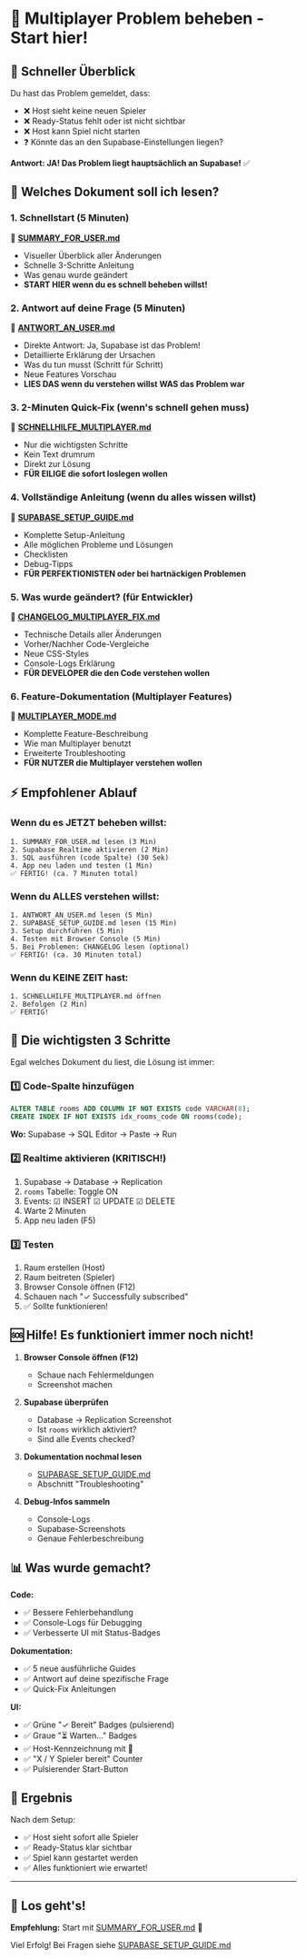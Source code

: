 # 🚀 Multiplayer Problem beheben - Start hier!

## 📌 Schneller Überblick

Du hast das Problem gemeldet, dass:
- ❌ Host sieht keine neuen Spieler
- ❌ Ready-Status fehlt oder ist nicht sichtbar
- ❌ Host kann Spiel nicht starten
- ❓ Könnte das an den Supabase-Einstellungen liegen?

**Antwort: JA! Das Problem liegt hauptsächlich an Supabase!** ✅

## 🎯 Welches Dokument soll ich lesen?

### 1. Schnellstart (5 Minuten)
📄 **[SUMMARY_FOR_USER.md](SUMMARY_FOR_USER.md)**
- Visueller Überblick aller Änderungen
- Schnelle 3-Schritte Anleitung
- Was genau wurde geändert
- **START HIER wenn du es schnell beheben willst!**

### 2. Antwort auf deine Frage (5 Minuten)
📄 **[ANTWORT_AN_USER.md](ANTWORT_AN_USER.md)**
- Direkte Antwort: Ja, Supabase ist das Problem!
- Detaillierte Erklärung der Ursachen
- Was du tun musst (Schritt für Schritt)
- Neue Features Vorschau
- **LIES DAS wenn du verstehen willst WAS das Problem war**

### 3. 2-Minuten Quick-Fix (wenn's schnell gehen muss)
📄 **[SCHNELLHILFE_MULTIPLAYER.md](SCHNELLHILFE_MULTIPLAYER.md)**
- Nur die wichtigsten Schritte
- Kein Text drumrum
- Direkt zur Lösung
- **FÜR EILIGE die sofort loslegen wollen**

### 4. Vollständige Anleitung (wenn du alles wissen willst)
📄 **[SUPABASE_SETUP_GUIDE.md](SUPABASE_SETUP_GUIDE.md)**
- Komplette Setup-Anleitung
- Alle möglichen Probleme und Lösungen
- Checklisten
- Debug-Tipps
- **FÜR PERFEKTIONISTEN oder bei hartnäckigen Problemen**

### 5. Was wurde geändert? (für Entwickler)
📄 **[CHANGELOG_MULTIPLAYER_FIX.md](CHANGELOG_MULTIPLAYER_FIX.md)**
- Technische Details aller Änderungen
- Vorher/Nachher Code-Vergleiche
- Neue CSS-Styles
- Console-Logs Erklärung
- **FÜR DEVELOPER die den Code verstehen wollen**

### 6. Feature-Dokumentation (Multiplayer Features)
📄 **[MULTIPLAYER_MODE.md](MULTIPLAYER_MODE.md)**
- Komplette Feature-Beschreibung
- Wie man Multiplayer benutzt
- Erweiterte Troubleshooting
- **FÜR NUTZER die Multiplayer verstehen wollen**

## ⚡ Empfohlener Ablauf

### Wenn du es JETZT beheben willst:
```
1. SUMMARY_FOR_USER.md lesen (3 Min)
2. Supabase Realtime aktivieren (2 Min)
3. SQL ausführen (code Spalte) (30 Sek)
4. App neu laden und testen (1 Min)
✅ FERTIG! (ca. 7 Minuten total)
```

### Wenn du ALLES verstehen willst:
```
1. ANTWORT_AN_USER.md lesen (5 Min)
2. SUPABASE_SETUP_GUIDE.md lesen (15 Min)
3. Setup durchführen (5 Min)
4. Testen mit Browser Console (5 Min)
5. Bei Problemen: CHANGELOG lesen (optional)
✅ FERTIG! (ca. 30 Minuten total)
```

### Wenn du KEINE ZEIT hast:
```
1. SCHNELLHILFE_MULTIPLAYER.md öffnen
2. Befolgen (2 Min)
✅ FERTIG!
```

## 🎯 Die wichtigsten 3 Schritte

Egal welches Dokument du liest, die Lösung ist immer:

### 1️⃣ Code-Spalte hinzufügen
```sql
ALTER TABLE rooms ADD COLUMN IF NOT EXISTS code VARCHAR(8);
CREATE INDEX IF NOT EXISTS idx_rooms_code ON rooms(code);
```
**Wo:** Supabase → SQL Editor → Paste → Run

### 2️⃣ Realtime aktivieren (KRITISCH!)
1. Supabase → Database → Replication
2. `rooms` Tabelle: Toggle ON
3. Events: ☑ INSERT ☑ UPDATE ☑ DELETE
4. Warte 2 Minuten
5. App neu laden (F5)

### 3️⃣ Testen
1. Raum erstellen (Host)
2. Raum beitreten (Spieler)
3. Browser Console öffnen (F12)
4. Schauen nach "✓ Successfully subscribed"
5. ✅ Sollte funktionieren!

## 🆘 Hilfe! Es funktioniert immer noch nicht!

1. **Browser Console öffnen (F12)**
   - Schaue nach Fehlermeldungen
   - Screenshot machen

2. **Supabase überprüfen**
   - Database → Replication Screenshot
   - Ist `rooms` wirklich aktiviert?
   - Sind alle Events checked?

3. **Dokumentation nochmal lesen**
   - [SUPABASE_SETUP_GUIDE.md](SUPABASE_SETUP_GUIDE.md)
   - Abschnitt "Troubleshooting"

4. **Debug-Infos sammeln**
   - Console-Logs
   - Supabase-Screenshots
   - Genaue Fehlerbeschreibung

## 📊 Was wurde gemacht?

**Code:**
- ✅ Bessere Fehlerbehandlung
- ✅ Console-Logs für Debugging
- ✅ Verbesserte UI mit Status-Badges

**Dokumentation:**
- ✅ 5 neue ausführliche Guides
- ✅ Antwort auf deine spezifische Frage
- ✅ Quick-Fix Anleitungen

**UI:**
- ✅ Grüne "✓ Bereit" Badges (pulsierend)
- ✅ Graue "⏳ Warten..." Badges
- ✅ Host-Kennzeichnung mit 👑
- ✅ "X / Y Spieler bereit" Counter
- ✅ Pulsierender Start-Button

## 🎉 Ergebnis

Nach dem Setup:
- ✅ Host sieht sofort alle Spieler
- ✅ Ready-Status klar sichtbar
- ✅ Spiel kann gestartet werden
- ✅ Alles funktioniert wie erwartet!

---

## 🚀 Los geht's!

**Empfehlung:** Start mit [SUMMARY_FOR_USER.md](SUMMARY_FOR_USER.md) 📄

Viel Erfolg! Bei Fragen siehe [SUPABASE_SETUP_GUIDE.md](SUPABASE_SETUP_GUIDE.md)
